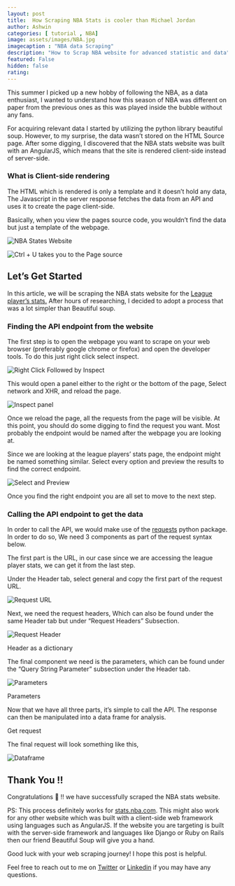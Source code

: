 ```yaml
---
layout: post
title:  How Scraping NBA Stats is cooler than Michael Jordan
author: Ashwin
categories: [ tutorial , NBA]
image: assets/images/NBA.jpg
imagecaption : "NBA data Scraping"
description: "How to Scrap NBA website for advanced statistic and data"
featured: False
hidden: false
rating: 
---
```

This summer I picked up a new hobby of following the NBA, as a data enthusiast, I wanted to understand how this season of NBA was different on paper from the previous ones as this was played inside the bubble without any fans.

For acquiring relevant data I started by utilizing the python library beautiful soup. However, to my surprise, the data wasn’t stored on the HTML Source page. After some digging, I discovered that the NBA stats website was built with an AngularJS, which means that the site is rendered client-side instead of server-side.

<!-- Image Carousel Start 
<div id="carouselExampleIndicators" class="carousel slide" data-ride="carousel">
  <ol class="carousel-indicators">
    <li data-target="#carouselExampleIndicators" data-slide-to="0" class="active"></li>
    <li data-target="#carouselExampleIndicators" data-slide-to="1"></li>
    <li data-target="#carouselExampleIndicators" data-slide-to="2"></li>
  </ol>
  <div class="carousel-inner">
    <div class="carousel-item active">
      <img class="d-block w-100" src="https://images.unsplash.com/photo-1497436072909-60f360e1d4b1?ixid=MXwxMjA3fDB8MHxwaG90by1wYWdlfHx8fGVufDB8fHw%3D&ixlib=rb-1.2.1&auto=format&fit=crop&w=1489&q=80" alt="First slide">
    </div>
    <div class="carousel-item">
      <img class="d-block w-100" src="https://images.unsplash.com/photo-1497436072909-60f360e1d4b1?ixid=MXwxMjA3fDB8MHxwaG90by1wYWdlfHx8fGVufDB8fHw%3D&ixlib=rb-1.2.1&auto=format&fit=crop&w=1489&q=80" alt="Second slide">
    </div>
    <div class="carousel-item">
      <img class="d-block w-100" src="https://images.unsplash.com/photo-1497436072909-60f360e1d4b1?ixid=MXwxMjA3fDB8MHxwaG90by1wYWdlfHx8fGVufDB8fHw%3D&ixlib=rb-1.2.1&auto=format&fit=crop&w=1489&q=80" alt="Third slide">
    </div>
  </div>
</div>
Image Carousel Start -->

### What is Client-side rendering

The HTML which is rendered is only a template and it doesn’t hold any data, The Javascript in the server response fetches the data from an API and uses it to create the page client-side.

Basically, when you view the pages source code, you wouldn’t find the data but just a template of the webpage.

![[NBA States Website](https://stats.nba.com/players/traditional/?SeasonType=Regular%20Season&sort=PTS&dir=-1&Season=2019-20)](https://cdn-images-1.medium.com/max/2640/1*6ay35LCsJn_9UJr6OuSsHg.png)

![Ctrl + U takes you to the Page source](https://cdn-images-1.medium.com/max/2640/1*pGIksJJN5pAu6wTg2_hVtQ.png)

## Let’s Get Started

In this article, we will be scraping the NBA stats website for the [League player’s stats.](https://stats.nba.com/players/traditional/?SeasonType=Regular%20Season&sort=PTS&dir=-1&Season=2019-20) After hours of researching, I decided to adopt a process that was a lot simpler than Beautiful soup.

### Finding the API endpoint from the website

The first step is to open the webpage you want to scrape on your web browser (preferably google chrome or firefox) and open the developer tools. To do this just right click select inspect.

![Right Click Followed by Inspect](https://cdn-images-1.medium.com/max/2000/1*jG_Fmj6ERa_r_joh1bWceg.jpeg)

This would open a panel either to the right or the bottom of the page, Select network and XHR, and reload the page.

![Inspect panel](https://cdn-images-1.medium.com/max/3600/1*ex45rW_LWZVAG7fu2YehIg.jpeg)

Once we reload the page, all the requests from the page will be visible. At this point, you should do some digging to find the request you want. Most probably the endpoint would be named after the webpage you are looking at.

Since we are looking at the league players’ stats page, the endpoint might be named something similar. Select every option and preview the results to find the correct endpoint.

![Select and Preview](https://cdn-images-1.medium.com/max/3600/1*sRbHnULuPeJjQ2EM0CEGkQ.jpeg)

Once you find the right endpoint you are all set to move to the next step.

### Calling the API endpoint to get the data

In order to call the API, we would make use of the [requests](https://requests.readthedocs.io/en/master/user/quickstart/#custom-headers) python package. In order to do so, We need 3 components as part of the request syntax below.

The first part is the URL, in our case since we are accessing the league player stats, we can get it from the last step.

Under the Header tab, select general and copy the first part of the request URL.

![Request URL](https://cdn-images-1.medium.com/max/3600/1*fxWr9AiFQkdXS6Y3p0eKRw.jpeg)

Next, we need the request headers, Which can also be found under the same Header tab but under “Request Headers” Subsection.

![Request Header](https://cdn-images-1.medium.com/max/3600/1*FWkHO5B8A_0yf9Xwswp_ng.jpeg)

Header as a dictionary

The final component we need is the parameters, which can be found under the “Query String Parameter” subsection under the Header tab.

![Parameters](https://cdn-images-1.medium.com/max/3600/1*JESvDtNXW7-MsbLGyLSkwQ.jpeg)

Parameters

Now that we have all three parts, it’s simple to call the API. The response can then be manipulated into a data frame for analysis.

Get request

The final request will look something like this,

![Dataframe](https://cdn-images-1.medium.com/max/2730/1*HDoJGRdnXbEsrI1PwuDmiw.jpeg)

## Thank You !!

Congratulations 👏 !! we have successfully scraped the NBA stats website.

PS: This process definitely works for [stats.nba.com](https://stats.nba.com/). This might also work for any other website which was built with a client-side web framework using languages such as AngularJS. If the website you are targeting is built with the server-side framework and languages like Django or Ruby on Rails then our friend Beautiful Soup will give you a hand.

Good luck with your web scraping journey! I hope this post is helpful.

Feel free to reach out to me on [Twitter](https://twitter.com/AshwinMuru) or [Linkedin](https://www.linkedin.com/in/ashwinmuthiah/) if you may have any questions.
